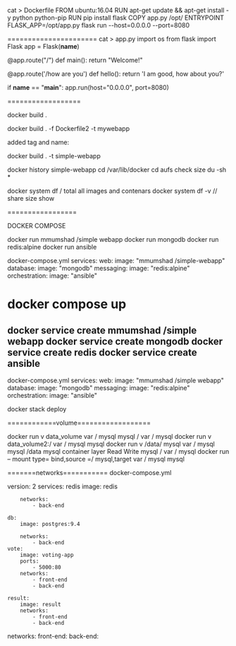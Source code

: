 cat > Dockerfile
FROM ubuntu:16.04
RUN apt-get update && apt-get install -y python python-pip
RUN pip install flask
COPY app.py /opt/
ENTRYPOINT FLASK_APP=/opt/app.py flask run --host=0.0.0.0 --port=8080

======================
cat > app.py
import os
from flask import Flask
app = Flask(__name__)

@app.route("/")
def main():
    return "Welcome!"

@app.route('/how are you')
def hello():
    return 'I am good, how about you?'

if __name__ == "__main__":
    app.run(host="0.0.0.0", port=8080)
	
==================

docker build .

docker build . -f Dockerfile2 -t mywebapp

added tag and name:

docker build . -t simple-webapp  

docker history simple-webapp 
cd /var/lib/docker
cd aufs
check size
du -sh *

docker system df   / total all images and contenars
docker system df -v  // share size show 

=================

DOCKER COMPOSE

docker run mmumshad /simple webapp
docker run mongodb
docker run redis:alpine
docker run ansible

docker-compose.yml
services:
	web:
		image: "mmumshad /simple-webapp"
	database:
		image: "mongodb"
	messaging:
		image: "redis:alpine"
	orchestration:
		image: "ansible"
		
docker compose up
======================

docker service create mmumshad /simple webapp
docker service create mongodb
docker service create redis
docker service create ansible
---------------------
docker-compose.yml
services:
	web:
		image: "mmumshad /simple webapp"
	database:
		image: "mongodb"
	messaging:
		image: "redis:alpine"
	orchestration:
		image: "ansible"


docker stack deploy


============volume==================

docker run v data_volume var / mysql mysql
/
var / mysql
docker
run v data_volume2:/ var / mysql mysql
docker
run v /data/ mysql var / mysql mysql
/data
mysql
container layer
Read Write
mysql
/
var / mysql
docker
run
–
mount type= bind,source =/ mysql,target var / mysql mysql



=======networks===========
docker-compose.yml

version: 2
	services: 
	redis
		image: redis
		
		networks:
			- back-end
			
	db:
		image: postgres:9.4
		
		networks:
			- back-end		
	vote:
		image: voting-app
		ports:
			- 5000:80
		networks:
			- front-end	
			- back-end
	
	result:
		image: result
		networks:
			- front-end	
			- back-end

networks:
	front-end:
	back-end:

